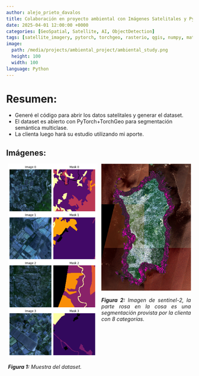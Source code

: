 ```yaml
---
author: alejo_prieto_davalos
title: Colaboración en proyecto ambiental con Imágenes Satelitales y PyTorch+TorchGeo [private]
date: 2025-04-01 12:00:00 +0000
categories: [GeoSpatial, Satellite, AI, ObjectDetection]
tags: [satellite_imagery, pytorch, torchgeo, rasterio, qgis, numpy, matplotlib]
image:
  path: /media/projects/ambiental_project/ambiental_study.png
  height: 100
  width: 100
language: Python
---
```


# Resumen:
- Generé el código para abrir los datos satelitales y generar el dataset.
- El dataset es abierto con PyTorch+TorchGeo para segmentación semántica multiclase.
- La clienta luego hará su estudio utilizando mi aporte.


## Imágenes:
<div style="display: flex; flex-wrap: wrap; justify-content: space-around;">
  <div style="flex-basis: 48%; max-width: 300px; margin-bottom: 20px; text-align: justify;">
    <img src="/media/projects/ambiental_project/batch.png" alt="Dataset generado." style="max-width: 300px; width: 100%; height: auto;">
    <p style="width: 100%; max-width: 300px;"><em><b>Figura 1:</b> Muestra del dataset.</em></p>
  </div>

  <div style="flex-basis: 48%; max-width: 300px; margin-bottom: 20px; text-align: justify;">
    <img src="/media/projects/ambiental_project/ambiental_study.png" alt="Imagen satelital con label" style="max-width: 300px; width: 100%; height: auto;">
    <p style="width: 100%; max-width: 300px;"><em><b>Figura 2:</b> Imagen de sentinel-2, la parte rosa en la cosa es una segmentación provista por la clienta con 8 categorías.</em></p>
  </div>
</div>
